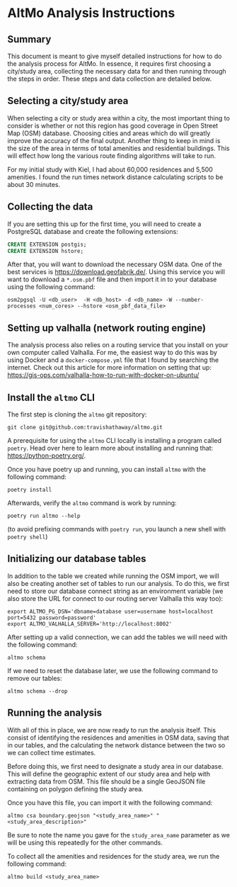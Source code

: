 # AltMo Analysis Instructions

## Summary

This document is meant to give myself detailed instructions for how to do the analysis process for AltMo. In essence, it requires first choosing a city/study area, collecting the necessary data for and then running through the steps in order. These steps and data collection are detailed below.

## Selecting a city/study area

When selecting a city or study area within a city, the most important thing to consider is whether or not this region has good coverage in Open Street Map (OSM) database. Choosing cities and areas which do will greatly improve the accuracy of the final output. Another thing to keep in mind is the size of the area in terms of total amenities and residential buildings. This will effect how long the various route finding algorithms will take to run.

For my initial study with Kiel, I had about 60,000 residences and 5,500 amenities. I found the run times network distance calculating scripts to be about 30 minutes.

## Collecting the data

If you are setting this up for the first time, you will need to create a PostgreSQL database and create the following extensions:

```sql
CREATE EXTENSION postgis;
CREATE EXTENSION hstore;
```

After that, you will want to download the necessary OSM data. One of the best services is https://download.geofabrik.de/. Using this service you will want to download a `*.osm.pbf` file and then import it in to your database using the following command:

```
osm2pgsql -U <db_user>  -H <db_host> -d <db_name> -W --number-processes <num_cores> --hstore <osm_pbf_data_file>
```

## Setting up valhalla (network routing engine)

The analysis process also relies on a routing service that you install on your own computer called Valhalla. For me, the easiest way to do this was by using Docker and a `docker-compose.yml` file that I found by searching the internet. Check out this article for more information on setting that up: https://gis-ops.com/valhalla-how-to-run-with-docker-on-ubuntu/

## Install the `altmo` CLI

The first step is cloning the `altmo` git repository:

```
git clone git@github.com:travishathaway/altmo.git 
```

A prerequisite for using the `altmo` CLI locally is installing a program called `poetry`. Head over here to learn more about installing and running that: https://python-poetry.org/.

Once you have poetry up and running, you can install `altmo` with the following command:

```
poetry install
```

Afterwards, verify the `altmo` command is work by running:

```
poetry run altmo --help
```

(to avoid prefixing commands with `poetry run`, you launch a new shell with `poetry shell`)

## Initializing our database tables

In addition to the table we created while running the OSM import, we will also be creating another set of tables to run our analysis. To do this, we first need to store our database connect string as an environment variable (we also store the URL for connect to our routing server Valhalla this way too):

```
export ALTMO_PG_DSN='dbname=database user=username host=localhost port=5432 password=password'
export ALTMO_VALHALLA_SERVER='http://localhost:8002'
```

After setting up a valid connection, we can add the tables we will need with the following command:

```
altmo schema
```

If we need to reset the database later, we use the following command to remove our tables:

```
altmo schema --drop
```

## Running the analysis

With all of this in place, we are now ready to run the analysis itself. This consist of identifying the residences and amenities in OSM data, saving that in our tables, and the calculating the network distance between the two so we can collect time estimates.

Before doing this, we first need to designate a study area in our database. This will define the geographic extent of our study area and help with extracting data from OSM. This file should be a single GeoJSON file containing on polygon defining the study area.

Once you have this file, you can import it with the following command:

```
altmo csa boundary.geojson "<study_area_name>" "<study_area_description>"
```

Be sure to note the name you gave for the `study_area_name` parameter as we will be using this repeatedly for the other commands.

To collect all the amenities and residences for the study area, we run the following command:

```
altmo build <study_area_name>
```


